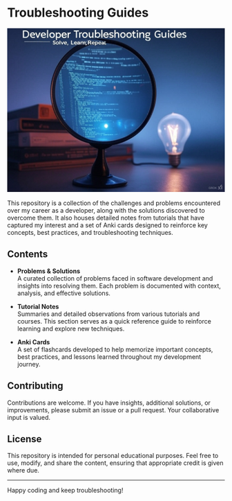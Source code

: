 # Troubleshooting Guides

![Repository Overview](media/dev_repo.jpg)

This repository is a collection of the challenges and problems encountered over my career as a developer, along with the solutions discovered to overcome them. It also houses detailed notes from tutorials that have captured my interest and a set of Anki cards designed to reinforce key concepts, best practices, and troubleshooting techniques.

## Contents

- **Problems & Solutions**  
  A curated collection of problems faced in software development and insights into resolving them. Each problem is documented with context, analysis, and effective solutions.

- **Tutorial Notes**  
  Summaries and detailed observations from various tutorials and courses. This section serves as a quick reference guide to reinforce learning and explore new techniques.

- **Anki Cards**  
  A set of flashcards developed to help memorize important concepts, best practices, and lessons learned throughout my development journey.


## Contributing

Contributions are welcome. If you have insights, additional solutions, or improvements, please submit an issue or a pull request. Your collaborative input is valued.

## License

This repository is intended for personal educational purposes. Feel free to use, modify, and share the content, ensuring that appropriate credit is given where due.

---

Happy coding and keep troubleshooting!

